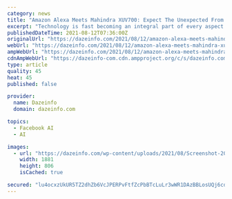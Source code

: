 ```yaml
---
category: news
title: "Amazon Alexa Meets Mahindra XUV700: Expect The Unexpected From India’s First Vehicle With Voice AI"
excerpt: "Technology is fast becoming an integral part of every aspect of life. And this is quite evident with the last move made by India's leading automaker"
publishedDateTime: 2021-08-12T07:36:00Z
originalUrl: "https://dazeinfo.com/2021/08/12/amazon-alexa-meets-mahindra-xuv700-expect-the-unexpected-from-indias-first-vehicle-with-voice-ai/"
webUrl: "https://dazeinfo.com/2021/08/12/amazon-alexa-meets-mahindra-xuv700-expect-the-unexpected-from-indias-first-vehicle-with-voice-ai/"
ampWebUrl: "https://dazeinfo.com/2021/08/12/amazon-alexa-meets-mahindra-xuv700-expect-the-unexpected-from-indias-first-vehicle-with-voice-ai/?amp"
cdnAmpWebUrl: "https://dazeinfo-com.cdn.ampproject.org/c/s/dazeinfo.com/2021/08/12/amazon-alexa-meets-mahindra-xuv700-expect-the-unexpected-from-indias-first-vehicle-with-voice-ai/?amp"
type: article
quality: 45
heat: 45
published: false

provider:
  name: Dazeinfo
  domain: dazeinfo.com

topics:
  - Facebook AI
  - AI

images:
  - url: "https://dazeinfo.com/wp-content/uploads/2021/08/Screenshot-2021-08-12-at-1.04.38-PM.png"
    width: 1881
    height: 806
    isCached: true

secured: "lu4ocxzUkUR5TZ2dhZb6VcJPERPvFtfZcPbBTcLuLr3wWR1DAzBBLosUQj6cdefPnN1nfp3aR6Cq9g39Vg7ZgfsE0B+vkVTJiqTcfxdNCRP7tfhjfCc8p/aZbxeOVxb4nZxXIlX/9y61Dkj901YCk1/z3Q9sX4rce/d3mIK22FKpskaLf06+Cf1DBO9UVv65f8YWq9ntqa0grHcgX7dnucpD8FXyS5q7WItgDdHZkyB2L5L3ftY92t58M521n5HBTADmWob/JNtCEYmQYxjROr5XNlI7PGR5aJlQsmn3AyttWbGBnJJ+ElHNKmLModb7OKrGaQntSyxSvl3fFe+MhJ+QkV+pAKAGqLoCvzNYzA0=;Ko9EsInsYVQEwtBIzvqFmQ=="
---
```


